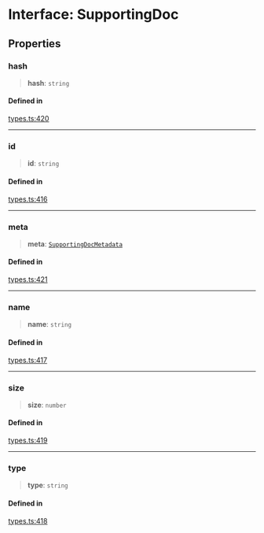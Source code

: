 # Interface: SupportingDoc

## Properties

### hash

> **hash**: `string`

#### Defined in

[types.ts:420](https://github.com/monerium/js-monorepo/blob/main/packages/sdk/src/types.ts#L420)

***

### id

> **id**: `string`

#### Defined in

[types.ts:416](https://github.com/monerium/js-monorepo/blob/main/packages/sdk/src/types.ts#L416)

***

### meta

> **meta**: [`SupportingDocMetadata`](/docs/SDK/interfaces/SupportingDocMetadata.md)

#### Defined in

[types.ts:421](https://github.com/monerium/js-monorepo/blob/main/packages/sdk/src/types.ts#L421)

***

### name

> **name**: `string`

#### Defined in

[types.ts:417](https://github.com/monerium/js-monorepo/blob/main/packages/sdk/src/types.ts#L417)

***

### size

> **size**: `number`

#### Defined in

[types.ts:419](https://github.com/monerium/js-monorepo/blob/main/packages/sdk/src/types.ts#L419)

***

### type

> **type**: `string`

#### Defined in

[types.ts:418](https://github.com/monerium/js-monorepo/blob/main/packages/sdk/src/types.ts#L418)
